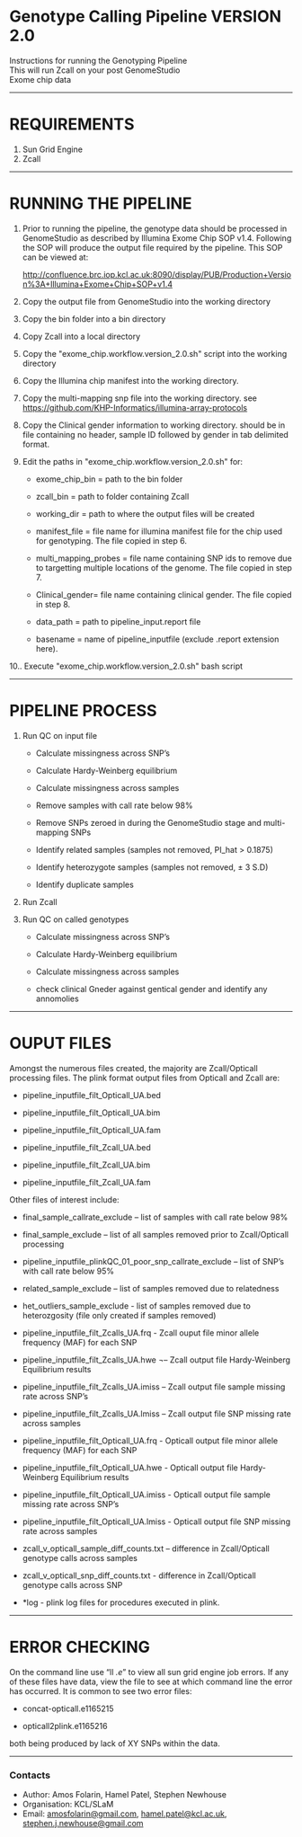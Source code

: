 Genotype Calling Pipeline VERSION 2.0
==============================================================================

Instructions for running the Genotyping Pipeline  
This will run Zcall on your post GenomeStudio  
Exome chip data  

**********************

REQUIREMENTS
=============================================================================

1.	Sun Grid Engine  
2.	Zcall  

**********************

RUNNING THE PIPELINE
=============================================================================

1.	Prior to running the pipeline, the genotype data should be processed in GenomeStudio as described by Illumina 			Exome Chip SOP v1.4. Following the SOP will produce the output file required by the pipeline. This SOP can 	be viewed at:

	http://confluence.brc.iop.kcl.ac.uk:8090/display/PUB/Production+Version%3A+Illumina+Exome+Chip+SOP+v1.4

2.	Copy the output file from GenomeStudio into the working directory

3.	Copy the bin folder into a bin directory

4.	Copy Zcall into a local directory

5.	Copy the "exome_chip.workflow.version_2.0.sh" script into the working directory

6.	Copy the Illumina chip manifest into the working directory.

7.	Copy the multi-mapping snp file into the working directory. see https://github.com/KHP-Informatics/illumina-array-protocols
	
8.	Copy the Clinical gender information to working directory. should be in file containing no header, sample ID followed by gender in tab delimited format.

9.	Edit the paths in "exome_chip.workflow.version_2.0.sh" for:

	-	exome_chip_bin = path to the bin folder

	-	zcall_bin = path to folder containing Zcall

	-	working_dir = path to where the output files will be created

	-	manifest_file = file name for illumina manifest file for the chip used for genotyping. The file copied in step 6.	
	
	-	multi_mapping_probes = file name containing SNP ids to remove due to targetting multiple locations of the genome. The file copied in step 7.

	-	Clinical_gender= file name containing clinical gender. The file copied in step 8.

	-	data_path = path to pipeline_input.report file

	-	basename = name of pipeline_inputfile (exclude .report extension here). 

10..	Execute "exome_chip.workflow.version_2.0.sh" bash script


**********************

PIPELINE PROCESS
=============================================================================

1.	Run QC on input file

	-	Calculate missingness across SNP’s

	-	Calculate Hardy-Weinberg equilibrium 

	-	Calculate missingness across samples

	-	Remove samples with call rate below 98%

	-	Remove SNPs zeroed in during the GenomeStudio stage and multi-mapping SNPs

	-	Identify related samples (samples not removed, PI_hat > 0.1875) 

	-	Identify heterozygote samples (samples not removed, ± 3 S.D)
	
	-	Identify duplicate samples
	
2.	Run Zcall

3.	Run QC on called genotypes

	-	Calculate missingness across SNP’s

	-	Calculate Hardy-Weinberg equilibrium 

	-	Calculate missingness across samples
	
	-	check clinical Gneder against gentical gender and identify any annomolies	

**********************

OUPUT FILES
=============================================================================

Amongst the numerous files created, the majority are Zcall/Opticall processing files. The plink format output files from Opticall and Zcall are:

-	pipeline_inputfile_filt_Opticall_UA.bed

-	pipeline_inputfile_filt_Opticall_UA.bim

-	pipeline_inputfile_filt_Opticall_UA.fam

-	pipeline_inputfile_filt_Zcall_UA.bed

-	pipeline_inputfile_filt_Zcall_UA.bim

-	pipeline_inputfile_filt_Zcall_UA.fam



Other files of interest include:

-	final_sample_callrate_exclude – list of samples with call rate below 98%

-	final_sample_exclude – list of all samples removed prior to Zcall/Opticall processing

-	pipeline_inputfile_plinkQC_01_poor_snp_callrate_exclude – list of SNP’s with call rate below 95%

-	related_sample_exclude – list of samples removed due to relatedness

-	het_outliers_sample_exclude  - list of samples removed due to heterozgosity (file only created if samples 			removed)

-	pipeline_inputfile_filt_Zcalls_UA.frq - Zcall ouput file minor allele frequency (MAF) for each SNP

-	pipeline_inputfile_filt_Zcalls_UA.hwe ¬– Zcall output file Hardy-Weinberg Equilibrium results

-	pipeline_inputfile_filt_Zcalls_UA.imiss – Zcall output file sample missing rate across SNP’s

-	pipeline_inputfile_filt_Zcalls_UA.lmiss – Zcall output file SNP missing rate across samples

-	pipeline_inputfile_filt_Opticall_UA.frq - Opticall output file minor allele frequency (MAF) for each SNP

-	pipeline_inputfile_filt_Opticall_UA.hwe - Opticall output file Hardy-Weinberg Equilibrium results

-	pipeline_inputfile_filt_Opticall_UA.imiss - Opticall output file sample missing rate across SNP’s

-	pipeline_inputfile_filt_Opticall_UA.lmiss - Opticall output file SNP missing rate across samples

-	zcall_v_opticall_sample_diff_counts.txt – difference in Zcall/Opticall genotype calls across samples

-	zcall_v_opticall_snp_diff_counts.txt -  difference in Zcall/Opticall genotype calls across SNP

-	*log -  plink log files for procedures executed in plink.

**********************

ERROR CHECKING
=============================================================================

On the command line use “ll *.e*” to view all sun grid engine job errors. If any of these files have data, view the file to see at which command line the error has occurred. It is common to see two error files:

-	concat-opticall.e1165215

-	opticall2plink.e1165216

both being produced by lack of XY SNPs within the data.



**********************
### Contacts
- Author: Amos Folarin, Hamel Patel, Stephen Newhouse                                    
- Organisation: KCL/SLaM                                     
- Email: <amosfolarin@gmail.com>, <hamel.patel@kcl.ac.uk>, <stephen.j.newhouse@gmail.com>

